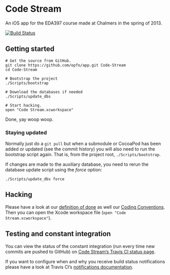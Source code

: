 # Code Stream
An iOS app for the EDA397 course made at Chalmers in the spring of 2013.

[![Build Status](https://travis-ci.org/opfo/app.png?branch=master)](https://travis-ci.org/opfo/app)

## Getting started

```shell
# Get the source from GitHub.
git clone https://github.com/opfo/app.git Code-Stream
cd Code-Stream

# Bootstrap the project
./Scripts/bootstrap

# Download the databases if needed
./Scripts/update_dbs

# Start hacking.
open "Code Stream.xcworkspace"
```

Done, yay woop woop.

### Staying updated
Normally just do a `git pull` but when a submodule or CocoaPod has been added or updated (see the commit history) you will also need to run the bootstrap script again. That is, from the project root, `./Scripts/bootstrap`.

If changes are made to the auxiliary database, you need to rerun the database update script using the *force* option:

```shell
./Scripts/update_dbs force
```

## Hacking
Please have a look at our [definition of done](https://github.com/opfo/resources/blob/master/Definition%20of%20done.md) as well our [Coding Conventions](https://github.com/opfo/resources/blob/master/coding_convetions.md). Then you can open the Xcode workspace file (`open "Code Stream.xcworkspace"`).

## Testing and constant integration
You can view the status of the constant integration (run every time new commits are pushed to GitHub) on [Code Stream’s Travis CI status page](https://travis-ci.org/opfo/app).

If you want to configure when and why you receive build status notifications please have a look at Travis CI’s [notifications documentation](http://about.travis-ci.org/docs/user/notifications/).
